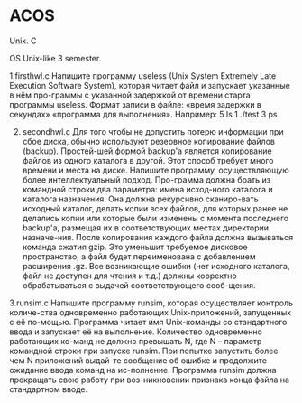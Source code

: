 # ACOS
Unix. C

OS Unix-like
3 semester.

1.firsthwl.c
Напишите программу useless (Unix System Extremely Late Execution Software System), которая читает файл и запускает указанные в нём про-граммы с указанной задержкой от времени старта программы useless. Формат записи в файле: «время задержки в секундах» «программа для выполнения».
Например:
5 ls
1 ./test
3 ps

2. secondhwl.c
Для того чтобы не допустить потерю информации при сбое диска, обычно используют резервное копирование файлов (backup). Простей-шей формой backup'а является копирование файлов из одного каталога в другой. Этот способ требует много времени и места на диске. Напишите программу, осуществляющую более интеллектуальный подход. Про-грамма должна брать из командной строки два параметра: имена исход-ного каталога и каталога назначения. Она должна рекурсивно сканиро-вать исходный каталог, делать копии всех файлов, для которых ранее не делались копии или которые были изменены с момента последнего backup'а, размещая их в соответствующих местах директории назначе-ния. После копирования каждого файла должна вызываться команда сжатия gzip. Это уменьшит требуемое дисковое пространство, а файл будет переименована с добавлением расширения .gz. Все возникающие ошибки (нет исходного каталога, файл не доступен для чтения и т.д.) должны корректно обрабатываться с выдачей соответствующего сооб-щения.

3.runsim.c
Напишите программу runsim, которая осуществляет контроль количе-ства одновременно работающих Unix-приложений, запущенных с её по-мощью. Программа читает имя Unix-команды со стандартного ввода и запускает её на выполнение. Количество одновременно работающих ко-манд не должно превышать N, где N – параметр командной строки при запуске runsim. При попытке запустить более чем N приложений выдай-те сообщение об ошибке и продолжите ожидание ввода команд на ис-полнение. Программа runsim должна прекращать свою работу при воз-никновении признака конца файла на стандартном вводе.
